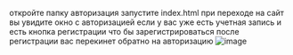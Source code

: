 откройте папку авторизация запустите index.html при переходе на сайт вы увидите окно с авторизацией если у вас уже есть учетная запись и есть кнопка регистрации что бы зарегистрироваться после регистрации вас перекинет обратно на авторизацию
![image](https://github.com/user-attachments/assets/548ccf46-a31f-4d7e-b662-58f39d7f6329)
